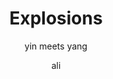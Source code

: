 ---
layout: post
title:  "Explosions"
subtitle:  "yin meets yang"
author: ali
categories: [ romance, love ]
main_image: first-phone-call.1.png
main_image_alt: "small world"
---
